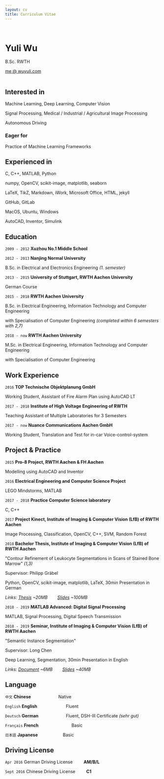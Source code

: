 ```yaml
---
layout: cv
title: Curriculum Vitae
---
```


<br />

# Yuli Wu
B.Sc. RWTH

<div id="webaddress">
<a href="mailto:me@wuyuli.com">me @ wuyuli.com</a>
<!--( have a try, it really works 😹 )</p> -->
</div>

<br />

## Interested in
Machine Learning, Deep Learning, Computer Vision

Signal Processing, Medical / Industrial / Agricultural Image Processing

Autonomous Driving

### Eager for
Practice of Machine Learning Frameworks

## Experienced in
C, C++, MATLAB, Python

numpy, OpenCV, scikit-image, matplotlib, seaborn

LaTeX, TikZ, Markdown, iWork, Microsoft Office, HTML, jekyll

GitHub, GitLab

MacOS, Ubuntu, Windows

AutoCAD, Inventor, Simulink


## Education

`2009 - 2012`
__Xuzhou No.1 Middle School__

`2012 - 2013`
__Nanjing Normal University__

B.Sc. in Electrical and Electronics Engineering *(1. semester)*

`2013 - 2015`
__University of Stuttgart, RWTH Aachen University__

German Course

`2015 - 2018`
__RWTH Aachen University__

B.Sc. in Electrical Engineering, Information Technology and Computer Engineering

with Specialisation of Computer Engineering  *(completed within 6 semesters with 2,7)*

`2018 - now`
__RWTH Aachen University__

M.Sc. in Electrical Engineering, Information Technology and Computer Engineering

with Specialisation of Computer Engineering

## Work Experience
`2016`
__TOP Technische Objektplanung GmbH__

Working Student, Assistant of Fire Alarm Plan using AutoCAD LT

`2017 - 2018`
__Institute of High Voltage Engineering of RWTH__

Teaching Assistant of Multiple Laboratories for 3 Semesters

`2017 - now`
__Nuance Communications Aachen GmbH__

Working Student, Translation and Test for in-car Voice-control-system


## Project & Practice
`2015`
__Pro-8 Project, RWTH Aachen & FH Aachen__

Modelling using AutoCAD and Inventor

`2016`
__Electrical Engineering and Computer Science Project__

LEGO Mindstorms, MATLAB

`2017 - 2018`
__Practice Computer Science laboratory__

C, C++

`2017`
__Project Kinect, Institute of Imaging & Computer Vision (LfB) of RWTH Aachen__

Image Processing, Classification, OpenCV, C++, SVM, Random Forest

`2018`
__Bachelor Thesis, Institute of Imaging & Computer Vision (LfB) of RWTH Aachen__

"Contour Refinement of Leukocyte Segmentations in Scans of Stained Bone Marrow" *(1,3)*

Supervisor: Philipp Gräbel

Python, OpenCV, scikit-image, matplotlib, LaTeX, 30min Presentation in German

*Links: <a href="https://yuliwu.github.io/ba/Thesis.pdf">Thesis</a> ~20MB &emsp;&emsp;<a href="https://yuliwu.github.io/ba-slides/">Slides</a> ~100MB*

`2018 - 2019`
__MATLAB Advanced: Digital Signal Processing__

MATLAB, Signal Processing, Digital Speech Transmission

`2018 - 2019`
__Seminar, Institute of Imaging & Computer Vision (LfB) of RWTH Aachen__

"Semantic Instance Segmentation"

Supervisor: Long Chen

Deep Learning, Segmentation, 30min Presentation in English

*Links: <a href="https://yuliwu.github.io/seminar-doc/Document.pdf">Document</a> ~6MB &emsp;&emsp;<a href="https://yuliwu.github.io/slides/">Slides</a> ~40MB*


## Language
`中文`
__Chinese__ &emsp; &emsp; &emsp; &emsp;&emsp; Native

`English`
__English__ &emsp; &emsp; &emsp; &emsp; &emsp; Fluent

`Deutsch`
__German__ &emsp; &emsp; &emsp; &emsp;&emsp; Fluent, DSH-III Certificate *(sehr gut)*

`Français`
__French__ &emsp; &emsp; &emsp; &emsp; &emsp;&emsp; Basic

`日本語`
__Japanese__ &emsp;&emsp;&emsp;&emsp; &emsp; Basic



## Driving License
`Apr 2016`
German Driving License &emsp;&emsp; __AM/B/L__

`Sept 2016`
Chinese Driving License &emsp;&emsp; __C1__

<br />
<br />
<!--
Last updated: Feb 2019 -->
